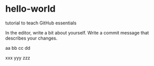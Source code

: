 # hello-world
tutorial to teach GitHub essentials

In the editor, write a bit about yourself.
Write a commit message that describes your changes.


aa bb cc dd

xxx yyy zzz

